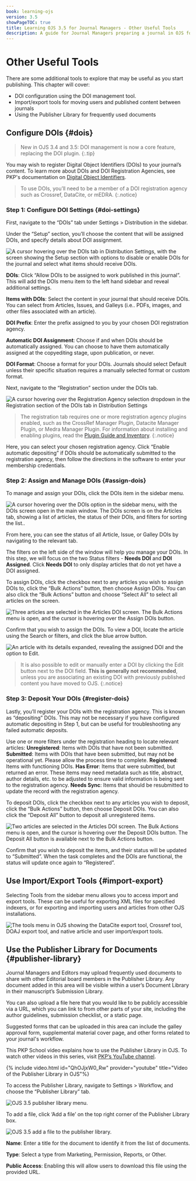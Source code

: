 ```yaml
---
book: learning-ojs
version: 3.5
showPageTOC: true
title: Learning OJS 3.5 for Journal Managers - Other Useful Tools
description: A guide for Journal Managers preparing a journal in OJS for publication.
---
```


# Other Useful Tools
There are some additional tools to explore that may be useful as you start publishing. This chapter will cover:
* DOI configuration using the DOI management tool.
* Import/export tools for moving users and published content between journals
* Using the Publisher Library for frequently used documents

## Configure DOIs {#dois}

> New in OJS 3.4 and 3.5: DOI management is now a core feature, replacing the DOI plugin.
{:.tip}

You may wish to register Digital Object Identifiers (DOIs) to your journal’s content. To learn more about DOIs and DOI Registration Agencies, see PKP's documentation on [Digital Object Identifiers](https://docs.pkp.sfu.ca/doi-plugin/en/chapter1).

> To use DOIs, you’ll need to be a member of a DOI registration agency such as Crossref, DataCite, or mEDRA.
{:.notice}

### Step 1: Configure DOI Settings {#doi-settings}
First, navigate to the “DOIs” tab under Settings > Distribution in the sidebar.

Under the “Setup” section, you’ll choose the content that will be assigned DOIs, and specify details about DOI assignment.

![A cursor hovering over the DOIs tab in Distribution Settings, with the screen showing the Setup section with options to disable or enable DOIs for the journal and select what items should receive DOIs.](./assets/distribution-dois-3.5.png)

**DOIs**: Click “Allow DOIs to be assigned to work published in this journal”. This will add the DOIs menu item to the left hand sidebar and reveal additional settings.

**Items with DOIs**: Select the content in your journal that should receive DOIs. You can select from Articles, Issues, and Galleys (i.e.. PDFs, images, and other files associated with an article).

**DOI Prefix**: Enter the prefix assigned to you by your chosen DOI registration agency. 

**Automatic DOI Assignment**: Choose if and when DOIs should be automatically assigned. You can choose to have them automatically assigned at the copyediting stage, upon publication, or never.

**DOI Format**: Choose a format for your DOIs. Journals should select Default unless their specific situation requires a manually selected format or custom format.

Next, navigate to the “Registration” section under the DOIs tab.

![A cursor hovering over the Registration Agency selection dropdown in the Registration section of the DOIs tab in Distribution Settings](./assets/distribution-dois-registration-3.5.png)


> The registration tab requires one or more registration agency plugins enabled, such as the CrossRef Manager Plugin, Datacite Manager Plugin, or Medra Manager Plugin. For information about installing and enabling plugins, read the [Plugin Guide and Inventory](https://docs.pkp.sfu.ca/plugin-inventory/en/#introduction).
{:.notice}

Here, you can select your chosen registration agency. Click “Enable automatic depositing” if DOIs should be automatically submitted to the registration agency, then follow the directions in the software to enter your membership credentials.


### Step 2: Assign and Manage DOIs {#assign-dois}

To manage and assign your DOIs, click the DOIs item in the sidebar menu.


![A cursor hovering over the DOIs option in the sidebar menu, with the DOIs screen open in the main window. The DOIs screen is on the Articles tab, showing a list of articles, the status of their DOIs, and filters for sorting the list..](./assets/dois-menu-3.5.png.png) 


From here, you can see the status of all Article, Issue, or Galley DOIs by navigating to the relevant tab. 

The filters on the left side of the window will help you manage your DOIs. In this step, we will focus on the two Status filters - **Needs DOI** and **DOI Assigned**. Click **Needs DOI** to only display articles that do not yet have a DOI assigned.

To assign DOIs, click the checkbox next to any articles you wish to assign DOIs to, click the “Bulk Actions” button, then choose Assign DOIs. You can also click the “Bulk Actions” button and choose “Select All” to select all articles on the screen.

![Three articles are selected in the Articles DOI screen. The Bulk Actions menu is open, and the cursor is hovering over the Assign DOIs button.](./assets/dois-bulk-actions-3.5.png)



Confirm that you wish to assign the DOIs. To view a DOI, locate the article using the Search or filters, and click the blue arrow button.

![An article with its details expanded, revealing the assigned DOI and the option to Edit.](./assets/dois-expand-menu-3.5.png)


> It is also possible to edit or manually enter a DOI by clicking the Edit button next to the DOI field. **This is generally not recommended**, unless you are associating an existing DOI with previously published content you have moved to OJS. 
{:.notice}
### Step 3: Deposit Your DOIs {#register-dois}

Lastly, you’ll register your DOIs with the registration agency. This is known as “depositing” DOIs. This may not be necessary if you have configured automatic depositing in Step 1, but can be useful for troubleshooting any failed automatic deposits.

Use one or more filters under the registration heading to locate relevant articles:
**Unregistered**: Items with DOIs that have not been submitted.
**Submitted**: Items with DOIs that have been submitted, but may not be operational yet. Please allow the process time to complete.
**Registered**: Items with functioning DOIs.
**Has Error**: Items that were submitted, but returned an error. These items may need metadata such as title, abstract, author details, etc. to be adjusted to ensure valid information is being sent to the registration agency.
**Needs Sync**: Items that should be resubmitted to update the record with the registration agency.

To deposit DOIs, click the checkbox next to any articles you wish to deposit, click the “Bulk Actions” button, then choose Deposit DOIs. You can also click the “Deposit All” button to deposit all unregistered items.

![Two articles are selected in the Articles DOI screen. The Bulk Actions menu is open, and the cursor is hovering over the Deposit DOIs button. The Deposit All button is available next to the Bulk Actions button.](./assets/dois-deposit-3.5.png)


Confirm that you wish to deposit the items, and their status will be updated to “Submitted”. When the task completes and the DOIs are functional, the status will update once again to “Registered”. 

## Use Import/Export Tools {#import-export}

Selecting Tools from the sidebar menu allows you to access import and export tools. These can be useful for exporting XML files for specified indexers, or for exporting and importing users and articles from other OJS installations.


![The tools menu in OJS showing the DataCite export tool, Crossref tool, DOAJ export tool, and native article and user import/export tools.](./assets/tools-3.5.png)

## Use the Publisher Library for Documents {#publisher-library}


Journal Managers and Editors may upload frequently used documents to share with other Editorial board members in the Publisher Library. Any document added in this area will be visible within a user’s Document Library in their manuscript’s Submission Library.

You can also upload a file here that you would like to be publicly accessible via a URL, which you can link to from other parts of your site, including the author guidelines, submission checklist, or a static page.

Suggested forms that can be uploaded in this area can include the galley approval form, supplemental material cover page, and other forms related to your journal's workflow.


This PKP School video explains how to use the Publisher Library in OJS. To watch other videos in this series, visit [PKP’s YouTube channel](https://www.youtube.com/playlist?list=PLg358gdRUrDVTXpuGXiMgETgnIouWoWaY).

{% include video.html id="QhOJjxW0_Rw" provider="youtube" title="Video of the Publisher Library in OJS"%}

To access the Publisher Library, navigate to Settings > Workflow, and choose the “Publisher Library” tab.


![OJS 3.5 publisher library menu.](./assets/publisher-library-menu-3.5.png)

To add a file, click ‘Add a file’ on the top right corner of the Publisher Library box.


![OJS 3.5 add a file to the publisher library.](./assets/publisher-library-add-file-3.5.png)

**Name**: Enter a title for the document to identify it from the list of documents.

**Type**: Select a type from Marketing, Permission, Reports, or Other.

**Public Access**: Enabling this will allow users to download this file using the provided URL.

